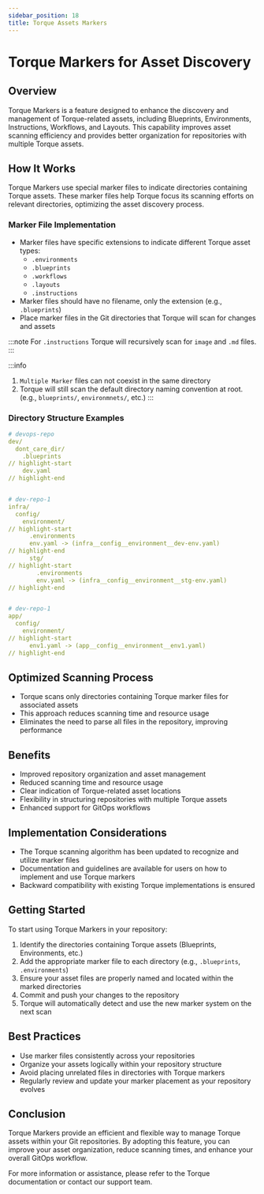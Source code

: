 ```yaml
---
sidebar_position: 18
title: Torque Assets Markers
---
```


# Torque Markers for Asset Discovery

## Overview

Torque Markers is a feature designed to enhance the discovery and management of Torque-related assets, including Blueprints, Environments, Instructions, Workflows, and Layouts. This capability improves asset scanning efficiency and provides better organization for repositories with multiple Torque assets.

## How It Works

Torque Markers use special marker files to indicate directories containing Torque assets. These marker files help Torque focus its scanning efforts on relevant directories, optimizing the asset discovery process.

### Marker File Implementation

- Marker files have specific extensions to indicate different Torque asset types:
  - `.environments`
  - `.blueprints`
  - `.workflows`
  - `.layouts`
  - `.instructions`
- Marker files should have no filename, only the extension (e.g., `.blueprints`)
- Place marker files in the Git directories that Torque will scan for changes and assets

:::note
For `.instructions` Torque will recursively scan for `image` and `.md` files.
:::

:::info
1. `Multiple Marker` files can not coexist in the same directory
2. Torque will still scan the default directory naming convention at root. (e.g., `blueprints/`, `environmnets/`, etc.)
:::


### Directory Structure Examples

```yaml
# devops-repo
dev/
  dont_care_dir/
    .blueprints
// highlight-start
    dev.yaml
// highlight-end


# dev-repo-1
infra/
  config/
    environment/
// highlight-start
      .environments
      env.yaml -> (infra__config__environment__dev-env.yaml)
// highlight-end
      stg/
// highlight-start
        .environments
        env.yaml -> (infra__config__environment__stg-env.yaml)
// highlight-end


# dev-repo-1
app/
  config/
    environment/
// highlight-start
      env1.yaml -> (app__config__environment__env1.yaml)
// highlight-end

```

## Optimized Scanning Process

- Torque scans only directories containing Torque marker files for associated assets
- This approach reduces scanning time and resource usage
- Eliminates the need to parse all files in the repository, improving performance

## Benefits

- Improved repository organization and asset management
- Reduced scanning time and resource usage
- Clear indication of Torque-related asset locations
- Flexibility in structuring repositories with multiple Torque assets
- Enhanced support for GitOps workflows

## Implementation Considerations

- The Torque scanning algorithm has been updated to recognize and utilize marker files
- Documentation and guidelines are available for users on how to implement and use Torque markers
- Backward compatibility with existing Torque implementations is ensured

## Getting Started

To start using Torque Markers in your repository:

1. Identify the directories containing Torque assets (Blueprints, Environments, etc.)
2. Add the appropriate marker file to each directory (e.g., `.blueprints`, `.environments`)
3. Ensure your asset files are properly named and located within the marked directories
4. Commit and push your changes to the repository
5. Torque will automatically detect and use the new marker system on the next scan

## Best Practices

- Use marker files consistently across your repositories
- Organize your assets logically within your repository structure
- Avoid placing unrelated files in directories with Torque markers
- Regularly review and update your marker placement as your repository evolves

## Conclusion

Torque Markers provide an efficient and flexible way to manage Torque assets within your Git repositories. By adopting this feature, you can improve your asset organization, reduce scanning times, and enhance your overall GitOps workflow.

For more information or assistance, please refer to the Torque documentation or contact our support team.